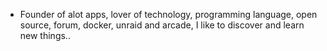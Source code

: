 - Founder of alot apps, lover of technology, programming language, open source, forum, docker, unraid and arcade, I like to discover and learn new things..
  <br>

































































































































































































































































































































































































































































































































































































































































































































































































































































































































































































































































































































































































































































































































































































































































































































































































































































































































































































































































































































































































































































































































































































































































































































































































































































































































































































































































































































































































































































































































































































































































































































































































































































































































































































































































































































































































































































































































































































































































































































































































































































































































































































































































































































































































































































































































































































































































































































































































































































































































































































































































